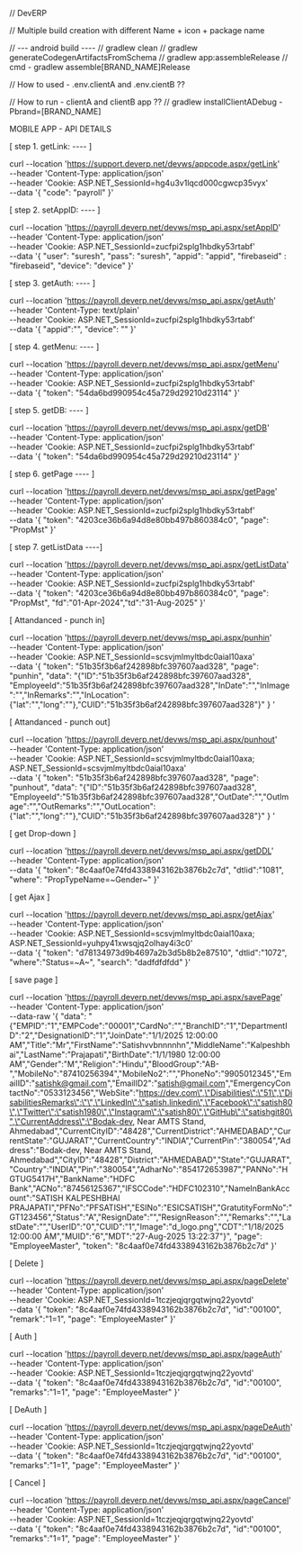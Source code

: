 // DevERP

// Multiple build creation with different Name + icon + package name

// --- android build ----
// gradlew clean
// gradlew generateCodegenArtifactsFromSchema 
// gradlew app:assembleRelease 
// cmd - gradlew assemble[BRAND_NAME]Release

// How to used - .env.clientA and .env.cientB ??

// How to run - clientA and clientB app ??
// gradlew installClientADebug -Pbrand=[BRAND_NAME]


MOBILE APP - API DETAILS 

[ step 1. getLink: ---- ]

curl --location 'https://support.deverp.net/devws/appcode.aspx/getLink' \
--header 'Content-Type: application/json' \
--header 'Cookie: ASP.NET_SessionId=hg4u3v1lqcd000cgwcp35vyx' \
--data '{
    "code": "payroll"
}'

[ step 2. setAppID: ---- ]

curl --location 'https://payroll.deverp.net/devws/msp_api.aspx/setAppID' \
--header 'Content-Type: application/json' \
--header 'Cookie: ASP.NET_SessionId=zucfpi2splg1hbdky53rtabf' \
--data '{
    "user": "suresh",
    "pass": "suresh",
    "appid": "appid",
    "firebaseid" : "firebaseid",
    "device": "device"
}'

[ step 3. getAuth: ---- ]

curl --location 'https://payroll.deverp.net/devws/msp_api.aspx/getAuth' \
--header 'Content-Type: text/plain' \
--header 'Cookie: ASP.NET_SessionId=zucfpi2splg1hbdky53rtabf' \
--data '{
    "appid":"",
    "device": ""
}'

[ step 4. getMenu: ---- ]

curl --location 'https://payroll.deverp.net/devws/msp_api.aspx/getMenu' \
--header 'Content-Type: application/json' \
--header 'Cookie: ASP.NET_SessionId=zucfpi2splg1hbdky53rtabf' \
--data '{
    "token": "54da6bd990954c45a729d29210d23114"
}'

[ step 5. getDB: ---- ]

curl --location 'https://payroll.deverp.net/devws/msp_api.aspx/getDB' \
--header 'Content-Type: application/json' \
--header 'Cookie: ASP.NET_SessionId=zucfpi2splg1hbdky53rtabf' \
--data '{
    "token": "54da6bd990954c45a729d29210d23114"
}'

[ step 6. getPage ---- ]

curl --location 'https://payroll.deverp.net/devws/msp_api.aspx/getPage' \
--header 'Content-Type: application/json' \
--header 'Cookie: ASP.NET_SessionId=zucfpi2splg1hbdky53rtabf' \
--data '{
    "token": "4203ce36b6a94d8e80bb497b860384c0",
    "page": "PropMst"
}'

[ step 7. getListData ----]

curl --location 'https://payroll.deverp.net/devws/msp_api.aspx/getListData' \
--header 'Content-Type: application/json' \
--header 'Cookie: ASP.NET_SessionId=zucfpi2splg1hbdky53rtabf' \
--data '{
    "token": "4203ce36b6a94d8e80bb497b860384c0",
    "page": "PropMst", "fd":"01-Apr-2024","td":"31-Aug-2025"
}'


[ Attandanced - punch in]

curl --location 'https://payroll.deverp.net/devws/msp_api.aspx/punhin' \
--header 'Content-Type: application/json' \
--header 'Cookie: ASP.NET_SessionId=scsvjmlmyltbdc0aial10axa' \
--data '{
  "token": "51b35f3b6af242898bfc397607aad328",
  "page": "punhin",
  "data": "{\"ID\":\"51b35f3b6af242898bfc397607aad328\", \"EmployeeId\":\"51b35f3b6af242898bfc397607aad328\",\"InDate\":\"\",\"InImage\":\"\",\"InRemarks\":\"\",\"InLocation\":{\"lat\":\"\",\"long\":\"\"},\"CUID\":\"51b35f3b6af242898bfc397607aad328\"}"
}
'

[ Attandanced - punch out]

curl --location 'https://payroll.deverp.net/devws/msp_api.aspx/punhout' \
--header 'Content-Type: application/json' \
--header 'Cookie: ASP.NET_SessionId=scsvjmlmyltbdc0aial10axa; ASP.NET_SessionId=scsvjmlmyltbdc0aial10axa' \
--data '{
  "token": "51b35f3b6af242898bfc397607aad328",
  "page": "punhout",
  "data": "{\"ID\":\"51b35f3b6af242898bfc397607aad328\", \"EmployeeId\":\"51b35f3b6af242898bfc397607aad328\",\"OutDate\":\"\",\"OutImage\":\"\",\"OutRemarks\":\"\",\"OutLocation\":{\"lat\":\"\",\"long\":\"\"},\"CUID\":\"51b35f3b6af242898bfc397607aad328\"}"
}
'

[ get Drop-down ]

curl --location 'https://payroll.deverp.net/devws/msp_api.aspx/getDDL' \
--header 'Content-Type: application/json' \
--data '{
     "token": "8c4aaf0e74fd4338943162b3876b2c7d",
     "dtlid":"1081",
     "where": "PropTypeName=~Gender~"
}'

[ get Ajax ]

curl --location 'https://payroll.deverp.net/devws/msp_api.aspx/getAjax' \
--header 'Content-Type: application/json' \
--header 'Cookie: ASP.NET_SessionId=scsvjmlmyltbdc0aial10axa; ASP.NET_SessionId=yuhpy41xwsqjq2olhay4i3c0' \
--data '{
     "token": "d78134973d9b4697a2b3d5b8b2e87510",
     "dtlid":"1072",
     "where":"Status=~A~",
     "search": "dadfdfdfdd"
 }'

[ save page ]

curl --location 'https://payroll.deverp.net/devws/msp_api.aspx/savePage' \
--header 'Content-Type: application/json' \
--data-raw '{
    "data": 
"{\"EMPID\":\"1\",\"EMPCode\":\"00001\",\"CardNo\":\"\",\"BranchID\":\"1\",\"DepartmentID\":\"2\",\"DesignationID\":\"1\",\"JoinDate\":\"1/1/2025 12:00:00 AM\",\"Title\":\"Mr\",\"FirstName\":\"Satishvvbnnnnhn\",\"MiddleName\":\"Kalpeshbhai\",\"LastName\":\"Prajapati\",\"BirthDate\":\"1/1/1980 12:00:00 AM\",\"Gender\":\"M\",\"Religion\":\"Hindu\",\"BloodGroup\":\"AB-\",\"MobileNo\":\"87410256394\",\"MobileNo2\":\"\",\"PhoneNo\":\"9905012345\",\"EmailID\":\"satishk@gmail.com\",\"EmailID2\":\"satish@gmail.com\",\"EmergencyContactNo\":\"0533123456\",\"WebSite\":\"https://dev.com\",\"Disabilities\":\"51\",\"DisabilitiesRemarks\":\"\",\"LinkedIn\":\"satish.linkedin\",\"Facebook\":\"satish80\",\"Twitter\":\"satish1980\",\"Instagram\":\"satish80\",\"GitHub\":\"satishgit80\",\"CurrentAddress\":\"Bodak-dev, Near AMTS Stand, Ahmedabad\",\"CurrentCityID\":\"48428\",\"CurrentDistrict\":\"AHMEDABAD\",\"CurrentState\":\"GUJARAT\",\"CurrentCountry\":\"INDIA\",\"CurrentPin\":\"380054\",\"Address\":\"Bodak-dev, Near AMTS Stand, Ahmedabad\",\"CityID\":\"48428\",\"District\":\"AHMEDABAD\",\"State\":\"GUJARAT\",\"Country\":\"INDIA\",\"Pin\":\"380054\",\"AdharNo\":\"854172653987\",\"PANNo\":\"HGTUG5417H\",\"BankName\":\"HDFC Bank\",\"ACNo\":\"87456125367\",\"IFSCCode\":\"HDFC102310\",\"NameInBankAccount\":\"SATISH KALPESHBHAI PRAJAPATI\",\"PFNo\":\"PFSATISH\",\"ESINo\":\"ESICSATISH\",\"GratutityFormNo\":\"GT123456\",\"Status\":\"A\",\"ResignDate\":\"\",\"ResignReason\":\"\",\"Remarks\":\"\",\"LastDate\":\"\",\"UserID\":\"0\",\"CUID\":\"1\",\"Image\":\"d_logo.png\",\"CDT\":\"1/18/2025 12:00:00 AM\",\"MUID\":\"6\",\"MDT\":\"27-Aug-2025 13:22:37\"}",
 "page": "EmployeeMaster",
"token": "8c4aaf0e74fd4338943162b3876b2c7d"
}'


[ Delete ] 

curl --location 'https://payroll.deverp.net/devws/msp_api.aspx/pageDelete' \
--header 'Content-Type: application/json' \
--header 'Cookie: ASP.NET_SessionId=1tczjeqjqrgqtwjnq22yovtd' \
--data '{
     "token": "8c4aaf0e74fd4338943162b3876b2c7d",
     "id":"00100",
     "remark":"1=1",
     "page": "EmployeeMaster"
}'

[ Auth ]

curl --location 'https://payroll.deverp.net/devws/msp_api.aspx/pageAuth' \
--header 'Content-Type: application/json' \
--header 'Cookie: ASP.NET_SessionId=1tczjeqjqrgqtwjnq22yovtd' \
--data '{
     "token": "8c4aaf0e74fd4338943162b3876b2c7d",
     "id":"00100",
     "remarks":"1=1",
     "page": "EmployeeMaster"
}'


[ DeAuth ]

curl --location 'https://payroll.deverp.net/devws/msp_api.aspx/pageDeAuth' \
--header 'Content-Type: application/json' \
--header 'Cookie: ASP.NET_SessionId=1tczjeqjqrgqtwjnq22yovtd' \
--data '{
     "token": "8c4aaf0e74fd4338943162b3876b2c7d",
     "id":"00100",
     "remarks":"1=1",
     "page": "EmployeeMaster"
}'


[ Cancel ]

curl --location 'https://payroll.deverp.net/devws/msp_api.aspx/pageCancel' \
--header 'Content-Type: application/json' \
--header 'Cookie: ASP.NET_SessionId=1tczjeqjqrgqtwjnq22yovtd' \
--data '{
     "token": "8c4aaf0e74fd4338943162b3876b2c7d",
     "id":"00100",
     "remarks":"1=1",
     "page": "EmployeeMaster"
}'

